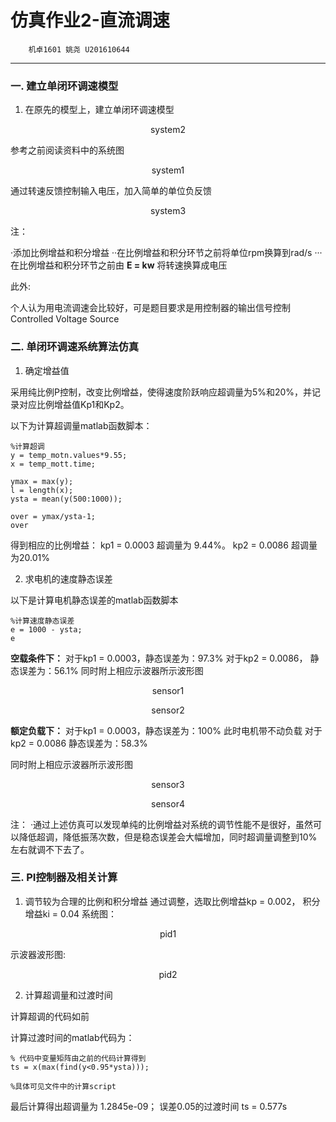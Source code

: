 # 仿真作业2-直流调速
        机卓1601 姚尧 U201610644    

---
### 一. 建立单闭环调速模型

1. 在原先的模型上，建立单闭环调速模型

<center>  

system2
</center>

参考之前阅读资料中的系统图

<center>  

system1
</center>

通过转速反馈控制输入电压，加入简单的单位负反馈

<center>

system3
</center>

注：

·添加比例增益和积分增益
··在比例增益和积分环节之前将单位rpm换算到rad/s
···在比例增益和积分环节之前由 **E = kw** 将转速换算成电压

此外:

个人认为用电流调速会比较好，可是题目要求是用控制器的输出信号控制Controlled Voltage Source


### 二. 单闭环调速系统算法仿真
1. 确定增益值

采用纯比例P控制，改变比例增益，使得速度阶跃响应超调量为5%和20%，并记录对应比例增益值Kp1和Kp2。


以下为计算超调量matlab函数脚本：

```
%计算超调
y = temp_motn.values*9.55;
x = temp_mott.time;

ymax = max(y);
l = length(x);
ysta = mean(y(500:1000));

over = ymax/ysta-1;
over

```
得到相应的比例增益：
kp1 = 0.0003 超调量为 9.44%。 
kp2 = 0.0086 超调量为20.01%



2. 求电机的速度静态误差

以下是计算电机静态误差的matlab函数脚本

```
%计算速度静态误差
e = 1000 - ysta;
e
```
**空载条件下：**
对于kp1 = 0.0003，静态误差为：97.3%
对于kp2 = 0.0086， 静态误差为：56.1%
同时附上相应示波器所示波形图

<center>

sensor1
</center>

<center>

sensor2
</center>


**额定负载下：**
对于kp1 = 0.0003，静态误差为：100% 此时电机带不动负载
对于kp2 = 0.0086 静态误差为：58.3% 

同时附上相应示波器所示波形图

<center>

sensor3
</center>

<center>

sensor4
</center>
注：
·通过上述仿真可以发现单纯的比例增益对系统的调节性能不是很好，虽然可以降低超调，降低振荡次数，但是稳态误差会大幅增加，同时超调量调整到10%左右就调不下去了。


### 三. PI控制器及相关计算
1. 调节较为合理的比例和积分增益
通过调整，选取比例增益kp = 0.002， 积分增益ki = 0.04
系统图：
<center>

pid1
</center>

示波器波形图:
<center>

pid2
</center>

2. 计算超调量和过渡时间

计算超调的代码如前

计算过渡时间的matlab代码为：
```
% 代码中变量矩阵由之前的代码计算得到
ts = x(max(find(y<0.95*ysta)));

%具体可见文件中的计算script
```
最后计算得出超调量为 1.2845e-09；
误差0.05的过渡时间 ts = 0.577s